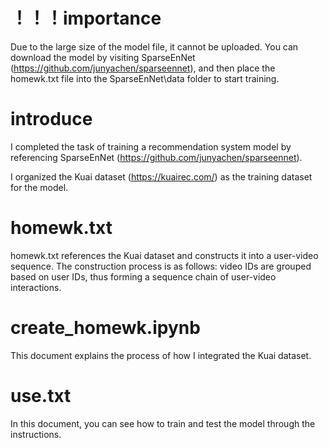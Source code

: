 # ！！！importance

Due to the large size of the model file, it cannot be uploaded. You can download the model by visiting SparseEnNet (https://github.com/junyachen/sparseennet), and then place the homewk.txt file into the SparseEnNet\data folder to start training.


# introduce
I completed the task of training a recommendation system model by referencing SparseEnNet (https://github.com/junyachen/sparseennet).

I organized the Kuai dataset (https://kuairec.com/) as the training dataset for the model.

# homewk.txt

homewk.txt references the Kuai dataset and constructs it into a user-video sequence. The construction process is as follows: video IDs are grouped based on user IDs, thus forming a sequence chain of user-video interactions.

# create_homewk.ipynb

This document explains the process of how I integrated the Kuai dataset.

# use.txt
In this document, you can see how to train and test the model through the instructions.

